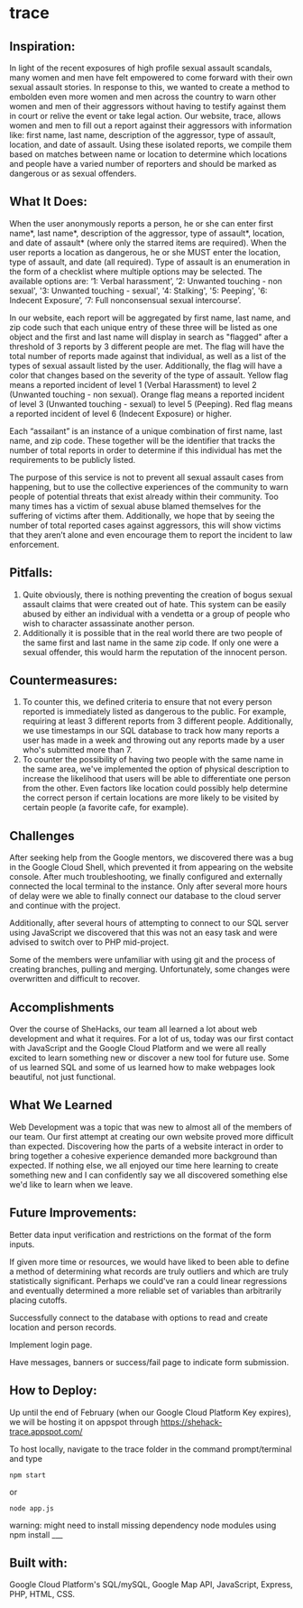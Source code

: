 # trace

## Inspiration: 
In light of the recent exposures of high profile sexual assault scandals, many women and men have felt empowered to come forward with their own sexual assault stories. In response to this, we wanted to create a method to embolden even more women and men across the country to warn other women and men of their aggressors without having to testify against them in court or relive the event or take legal action. Our website, trace, allows women and men to fill out a report against their aggressors with information like: first name, last name, description of the aggressor, type of assault, location, and date of assault. Using these isolated reports, we compile them based on matches between name or location to determine which locations and people have a varied number of reporters and should be marked as dangerous or as sexual offenders. 

## What It Does:
When the user anonymously reports a person, he or she can enter first name*, last name*, description of the aggressor, type of assault*, location, and date of assault* (where only the starred items are required). When the user reports a location as dangerous, he or she MUST enter the location, type of assault, and date (all required). Type of assault is an enumeration in the form of a checklist where multiple options may be selected. The available options are: ‘1: Verbal harassment’, ’2: Unwanted touching - non sexual', '3: Unwanted touching - sexual', '4: Stalking', '5: Peeping', '6: Indecent Exposure’, ‘7: Full nonconsensual sexual intercourse’. 

In our website, each report will be aggregated by first name, last name, and zip code such that each unique entry of these three will be listed as one object and the first and last name will display in search as "flagged" after a threshold of 3 reports by 3 different people are met. The flag will have the total number of reports made against that individual, as well as a list of the types of sexual assault listed by the user. Additionally, the flag will have a color that changes based on the severity of the type of assault. Yellow flag means a reported incident of level 1 (Verbal Harassment) to level 2 (Unwanted touching - non sexual). Orange flag means a reported incident of level 3 (Unwanted touching - sexual) to level 5 (Peeping). Red flag means a reported incident of level 6 (Indecent Exposure) or higher. 

Each “assailant” is an instance of a unique combination of first name, last name, and zip code. These together will be the identifier that tracks the number of total reports in order to determine if this individual has met the requirements to be publicly listed.

The purpose of this service is not to prevent all sexual assault cases from happening, but to use the collective experiences of the community to warn people of potential threats that exist already within their community. Too many times has a victim of sexual abuse blamed themselves for the suffering of victims after them. Additionally, we hope that by seeing the number of total reported cases against aggressors, this will show victims that they aren’t alone and even encourage them to report the incident to law enforcement. 

## Pitfalls: 
1. Quite obviously, there is nothing preventing the creation of bogus sexual assault claims that were created out of hate. This system can be easily abused by either an individual with a vendetta or a group of people who wish to character assassinate another person. 
2. Additionally it is possible that in the real world there are two people of the same first and last name in the same zip code. If only one were a sexual offender, this would harm the reputation of the innocent person. 

## Countermeasures: 
1. To counter this, we defined criteria to ensure that not every person reported is immediately listed as dangerous to the public. For example, requiring at least 3 different reports from 3 different people. Additionally, we use timestamps in our SQL database to track how many reports a user has made in a week and throwing out any reports made by a user who's submitted more than 7.
2. To counter the possibility of having two people with the same name in the same area, we've implemented the option of physical description to increase the likelihood that users will be able to differentiate one person from the other. Even factors like location could possibly help determine the correct person if certain locations are more likely to be visited by certain people (a favorite cafe, for example). 

## Challenges
After seeking help from the Google mentors, we discovered there was a bug in the Google Cloud Shell, which prevented it from appearing on the website console. After much troubleshooting, we finally configured and externally connected the local terminal to the instance. Only after several more hours of delay were we able to finally connect our database to the cloud server and continue with the project. 

Additionally, after several hours of attempting to connect to our SQL server using JavaScript we discovered that this was not an easy task and were advised to switch over to PHP mid-project. 

Some of the members were unfamiliar with using git and the process of creating branches, pulling and merging. Unfortunately, some changes were overwritten and difficult to recover.

## Accomplishments 
Over the course of SheHacks, our team all learned a lot about web development and what it requires. For a lot of us, today was our first contact with JavaScript and the Google Cloud Platform and we were all really excited to learn something new or discover a new tool for future use. Some of us learned SQL and some of us learned how to make webpages look beautiful, not just functional. 

## What We Learned
Web Development was a topic that was new to almost all of the members of our team. Our first attempt at creating our own website proved more difficult than expected. Discovering how the parts of a website interact in order to bring together a cohesive experience demanded more background than expected. If nothing else, we all enjoyed our time here learning to create something new and I can confidently say we all discovered something else we'd like to learn when we leave. 

## Future Improvements:
Better data input verification and restrictions on the format of the form inputs.

If given more time or resources, we would have liked to been able to define a method of determining what records are truly outliers and which are truly statistically significant. Perhaps we could've ran a could linear regressions and eventually determined a more reliable set of variables than arbitrarily placing cutoffs. 

Successfully connect to the database with options to read and create location and person records.

Implement login page.

Have messages, banners or success/fail page to indicate form submission.

## How to Deploy:
Up until the end of February (when our Google Cloud Platform Key expires), we will be hosting it on appspot through https://shehack-trace.appspot.com/

To host locally, navigate to the trace folder in the command prompt/terminal and type 
```
npm start
```
or
```
node app.js
```
warning: might need to install missing dependency node modules using npm install ___

## Built with:
Google Cloud Platform's SQL/mySQL, Google Map API, JavaScript, Express, PHP, HTML, CSS.
